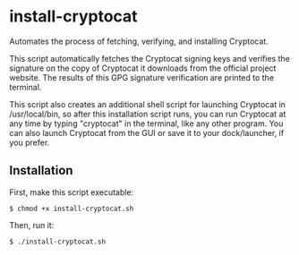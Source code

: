 # install-cryptocat

Automates the process of fetching, verifying, and installing Cryptocat.

This script automatically fetches the Cryptocat signing keys and verifies the signature on the copy of Cryptocat it downloads from the official project website. The results of this GPG signature verification are printed to the terminal.

This script also creates an additional shell script for launching Cryptocat in /usr/local/bin, so after this installation script runs, you can run Cryptocat at any time by typing "cryptocat" in the terminal, like any other program. You can also launch Cryptocat from the GUI or save it to your dock/launcher, if you prefer.

## Installation

First, make this script executable:

`$ chmod +x install-cryptocat.sh`

Then, run it:

`$ ./install-cryptocat.sh`
